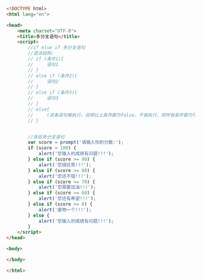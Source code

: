 
<BlogInfo id="399" title="14.多分支语句" author="白日梦想猿" pv=0 read_times=0 pre_cost_time=0分47秒 category="js学习" tag_list="['js学习']" create_time="2020.08.02 14:12:45" update_time="2020.08.02 14:28:24" />

```html
<!DOCTYPE html>
<html lang="en">

<head>
    <meta charset="UTF-8">
    <title>多分支语句</title>
    <script>
        //if else if 多分支语句
        //语法结构:
        // if (条件1){
        //     语句1
        // }
        // else if (条件2){
        //     语句2
        // }
        // else if (条件3){
        //     语句3
        // }
        // else{
        //     (该条语句被执行，说明以上条件都为false，不被执行，则所有条件都为false)
        // }


        //体验多分支语句
        var score = prompt('请输入你的分数:');
        if (score > 100) {
            alert('您输入的成绩有问题!!!');
        } else if (score >= 90) {
            alert('您很优秀!!!');
        } else if (score >= 80) {
            alert('您还不错!!!');
        } else if (score >= 70) {
            alert('您需要加油!!!');
        } else if (score >= 60) {
            alert('您还有希望!!!');
        } else if (score >= 0) {
            alert('废物一个!!!');
        } else {
            alert('您输入的成绩有问题!!!');
        }
    </script>
</head>

<body>

</body>

</html>
```
